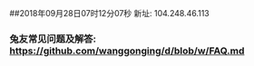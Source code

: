 ##2018年09月28日07时12分07秒 新址: 104.248.46.113
### 兔友常见问题及解答: https://github.com/wanggonging/d/blob/w/FAQ.md
